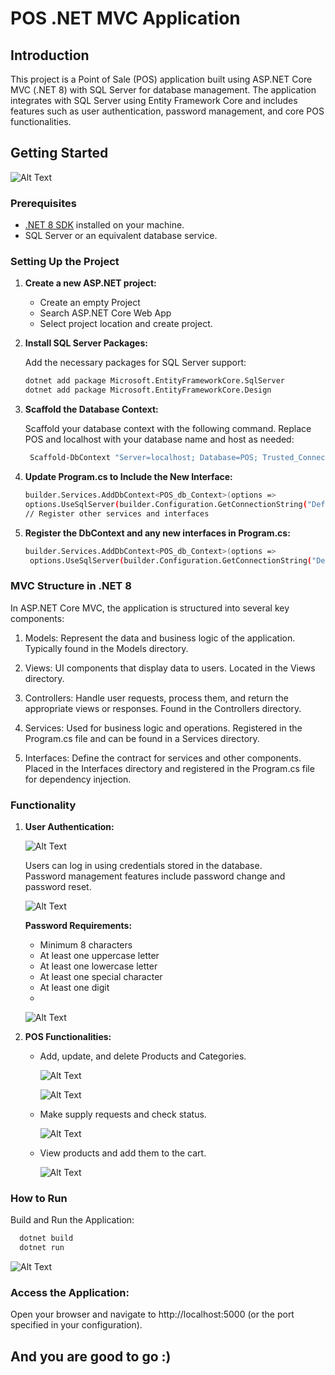 # POS .NET MVC Application

## Introduction

This project is a Point of Sale (POS) application built using ASP.NET Core MVC (.NET 8) with SQL Server for database management. The application integrates with SQL Server using Entity Framework Core and includes features such as user authentication, password management, and core POS functionalities.

## Getting Started
![Alt Text](4.png)

### Prerequisites

- [.NET 8 SDK](https://dotnet.microsoft.com/download/dotnet/8.0) installed on your machine.
- SQL Server or an equivalent database service.

### Setting Up the Project

1. **Create a new ASP.NET project:**
     - Create an empty Project
     - Search ASP.NET Core Web App
     - Select project location and create project.

2. **Install SQL Server Packages:**

   Add the necessary packages for SQL Server support:
   ```bash
   dotnet add package Microsoft.EntityFrameworkCore.SqlServer
   dotnet add package Microsoft.EntityFrameworkCore.Design
   ```
3. **Scaffold the Database Context:**

   Scaffold your database context with the following command. Replace POS and localhost with your database name and host as needed:
     ```bash
      Scaffold-DbContext "Server=localhost; Database=POS; Trusted_Connection=true; TrustServerCertificate=True; Integrated Security=true; MultipleActiveResultSets=True;" Microsoft.EntityFrameworkCore.SqlServer -         OutputDir Database -Context POS_db_Context -NoOnConfiguring -Force
      ````

4. **Update Program.cs to Include the New Interface:**

   ```bash   
   builder.Services.AddDbContext<POS_db_Context>(options =>
   options.UseSqlServer(builder.Configuration.GetConnectionString("DefaultConnection")));
   // Register other services and interfaces
   ```

5. **Register the DbContext and any new interfaces in Program.cs:**
   ```bash
   builder.Services.AddDbContext<POS_db_Context>(options =>
    options.UseSqlServer(builder.Configuration.GetConnectionString("DefaultConnection")));
   ```

### MVC Structure in .NET 8
In ASP.NET Core MVC, the application is structured into several key components:

1. Models: Represent the data and business logic of the application. Typically found in the Models directory.

2. Views: UI components that display data to users. Located in the Views directory.

3. Controllers: Handle user requests, process them, and return the appropriate views or responses. Found in the Controllers directory.

4. Services: Used for business logic and operations. Registered in the Program.cs file and can be found in a Services directory.

5. Interfaces: Define the contract for services and other components. Placed in the Interfaces directory and registered in the Program.cs file for dependency injection.

### Functionality
1. **User Authentication:**

   ![Alt Text](1.png)

   Users can log in using credentials stored in the database.  
   Password management features include password change and password reset.
   
   ![Alt Text](2.png)  
   
   **Password Requirements:**
   - Minimum 8 characters
   - At least one uppercase letter
   - At least one lowercase letter
   - At least one special character
   - At least one digit
   - 
    ![Alt Text](3.png)

1. **POS Functionalities:**
   - Add, update, and delete Products and Categories.
     
      ![Alt Text](5.png)  

      ![Alt Text](8.png)  
     
     
   - Make supply requests and check status.  
     
      ![Alt Text](6.png)
     
   - View products and add them to the cart.
     
       ![Alt Text](7.png)
     

### How to Run
  Build and Run the Application:  

```bash
  dotnet build
  dotnet run
```

   ![Alt Text](9.png)  

   
### Access the Application:
Open your browser and navigate to http://localhost:5000 (or the port specified in your configuration).

## And you are good to go :)
